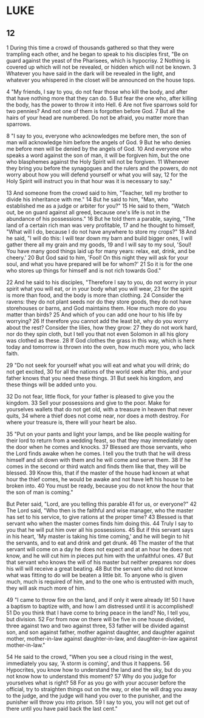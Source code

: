 # LUKE

## 12

1 During this time a crowd of thousands gathered so that they were trampling each other, and he began to speak to his disciples first, "Be on guard against the yeast of the Pharisees, which is hypocrisy. 2 Nothing is covered up which will not be revealed, or hidden which will not be known. 3 Whatever you have said in the dark will be revealed in the light, and whatever you whispered in the closet will be announced on the house tops.

4 "My friends, I say to you, do not fear those who kill the body, and after that have nothing more that they can do. 5 But fear the one who, after killing the body, has the power to throw it into Hell. 6 Are not five sparrows sold for two pennies? And not one of them is forgotten before God. 7 But all the hairs of your head are numbered. Do not be afraid, you matter more than sparrows.

8 "I say to you, everyone who acknowledges me before men, the son of man will acknowledge him before the angels of God. 9 But he who denies me before men will be denied by the angels of God. 10 And everyone who speaks a word against the son of man, it will be forgiven him, but the one who blasphemes against the Holy Spirit will not be forgiven. 11 Whenever they bring you before the synagogues and the rulers and the powers, do not worry about how you will defend yourself or what you will say, 12 for the Holy Spirit will instruct you in that hour was it is necessary to say."

13 And someone from the crowd said to him, "Teacher, tell my brother to divide his inheritance with me." 14 But he said to him, "Man, who established me as a judge or arbiter for you?" 15 He said to them, "Watch out, be on guard against all greed, because one's life is not in the abundance of his possessions." 16 But he told them a parable, saying, "The land of a certain rich man was very profitable, 17 and he thought to himself, "What will I do, because I do not have anywhere to store my crops?" 18 And he said, "I will do this: I will tear down my barn and build bigger ones, I will gather there all my grain and my goods, 19 and I will say to my soul, 'Soul! You have many good things laid up for many years: relax, eat, drink, and be cheery.' 20 But God said to him, 'Fool! On this night they will ask for your soul, and what you have prepared will be for whom?' 21 So it is for the one who stores up things for himself and is not rich towards God."

22 And he said to his disciples, "Therefore I say to you, do not worry in your spirit what you will eat, or in your body what you will wear, 23 for the spirit is more than food, and the body is more than clothing. 24 Consider the ravens: they do not plant seeds nor do they store goods, they do not have storehouses or barns, and God maintains them. How much more do you matter than birds? 25 And which of you can add one hour to his life by worrying? 26 If therefore you cannot add the least bit, why do you worry about the rest? Consider the lilies, how they grow: 27 they do not work hard, nor do they spin cloth, but I tell you that not even Solomon in all his glory was clothed as these. 28 If God clothes the grass in this way, which is here today and tomorrow is thrown into the oven, how much more you, who lack faith.

29 "Do not seek for yourself what you will eat and what you will drink; do not get excited, 30 for all the nations of the world seek after this, and your father knows that you need these things. 31 But seek his kingdom, and these things will be added unto you.

32 Do not fear, little flock, for your father is pleased to give you the kingdom. 33 Sell your possessions and give to the poor. Make for yourselves wallets that do not get old, with a treasure in heaven that never quits, 34 where a thief does not come near, nor does a moth destroy. For where your treasure is, there will your heart be also.

35 "Put on your pants and light your lamps, and be like people waiting for their lord to return from a wedding feast, so that they may immediately open the door when he comes and knocks. 37 Blessed are those servants, who the Lord finds awake when he comes. I tell you the truth that he will dress himself and sit down with them and he will come and serve them. 38 If he comes in the second or third watch and finds them like that, they will be blessed. 39 Know this, that if the master of the house had known at what hour the thief comes, he would be awake and not have left his house to be broken into. 40 You must be ready, because you do not know the hour that the son of man is coming."

But Peter said, "Lord, are you telling this parable 41 for us, or everyone?" 42 The Lord said, "Who then is the faithful and wise manager, who the master has set to his service, to give rations at the proper time? 43 Blessed is that servant who when the master comes finds him doing this. 44 Truly I say to you that he will put him over all his possessions. 45 But if this servant says in his heart, 'My master is taking his time coming,' and he will begin to hit the servants, and to eat and drink and get drunk. 46 The master of the that servant will come on a day he does not expect and at an hour he does not know, and he will cut him in pieces put him with the unfaithful ones. 47 But that servant who knows the will of his master but neither prepares nor does his will will receive a great beating. 48 But the servant who did not know what was fitting to do will be beaten a little bit. To anyone who is given much, much is required of him, and to the one who is entrusted with much, they will ask much more of him.

49 "I came to throw fire on the land, and if only it were already lit! 50 I have a baptism to baptize with, and how I am distressed until it is accomplished! 51 Do you think that I have come to bring peace in the land? No, I tell you, but division. 52 For from now on there will be five in one house divided, three against two and two against three, 53 father will be divided against son, and son against father, mother against daughter, and daughter against mother, mother-in-law against daughter-in-law, and daughter-in-law against mother-in-law."

54 He said to the crowd, "When you see a cloud rising in the west, immediately you say, 'A storm is coming', and thus it happens. 56 Hypocrites, you know how to understand the land and the sky, but do you not know how to understand this moment? 57 Why do you judge for yourselves what is right? 58 For as you go with your accuser before the official, try to straighten things out on the way, or else he will drag you away to the judge, and the judge will hand you over to the punisher, and the punisher will throw you into prison. 59 I say to you, you will not get out of there until you have paid back the last cent."